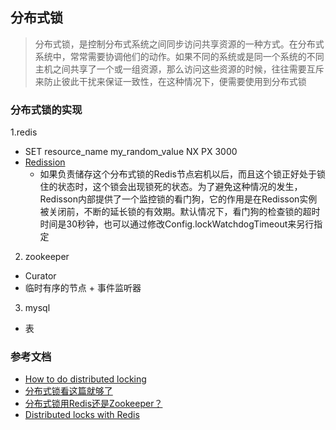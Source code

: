 ## 分布式锁
> 分布式锁，是控制分布式系统之间同步访问共享资源的一种方式。在分布式系统中，常常需要协调他们的动作。如果不同的系统或是同一个系统的不同主机之间共享了一个或一组资源，那么访问这些资源的时候，往往需要互斥来防止彼此干扰来保证一致性，在这种情况下，便需要使用到分布式锁

### 分布式锁的实现
1.redis 
* SET resource_name my_random_value NX PX 3000
* [Redission](https://github.com/redisson/redisson/wiki/%E7%9B%AE%E5%BD%95)
  * 如果负责储存这个分布式锁的Redis节点宕机以后，而且这个锁正好处于锁住的状态时，这个锁会出现锁死的状态。为了避免这种情况的发生，Redisson内部提供了一个监控锁的看门狗，它的作用是在Redisson实例被关闭前，不断的延长锁的有效期。默认情况下，看门狗的检查锁的超时时间是30秒钟，也可以通过修改Config.lockWatchdogTimeout来另行指定
2. zookeeper 
* Curator 
* 临时有序的节点 + 事件监听器
3. mysql
* 表
### 参考文档
*  [How to do distributed locking](https://martin.kleppmann.com/2016/02/08/how-to-do-distributed-locking.html)
*  [分布式锁看这篇就够了](https://juejin.cn/post/6844903688088059912#heading-20)
*  [分布式锁用Redis还是Zookeeper？](https://zhuanlan.zhihu.com/p/73807097)
*  [Distributed locks with Redis](https://redis.io/topics/distlock)

